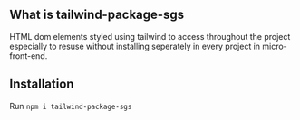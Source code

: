 ## What is tailwind-package-sgs

HTML dom elements styled using tailwind to access throughout the project especially to resuse without installing seperately in every project in micro-front-end.

## Installation

Run `npm i tailwind-package-sgs` 